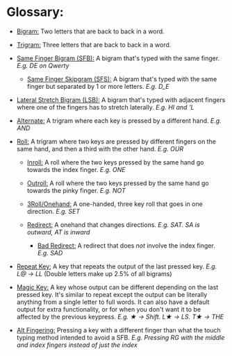 # Glossary:
  
- <ins>Bigram:</ins> Two letters that are back to back in a word.

- <ins>Trigram:</ins> Three letters that are back to back in a word.

- <ins>Same Finger Bigram (SFB):</ins> A bigram that's typed with the same finger. *E.g. DE on Qwerty*

  - <ins>Same Finger Skipgram (SFS):</ins> A bigram that's typed with the same finger but separated by 1 or more letters. *E.g. D_E*

-  <ins>Lateral Stretch Bigram (LSB):</ins> A bigram that's typed with adjacent fingers where one of the fingers has to stretch laterally. *E.g. HI and 'L*

- <ins>Alternate:</ins> A trigram where each key is pressed by a different hand. *E.g. AND*

- <ins>Roll:</ins> A trigram where two keys are pressed by different fingers on the same hand, and then a third with the other hand. *E.g. OUR*

  - <ins>Inroll:</ins> A roll where the two keys pressed by the same hand go towards the index finger. *E.g. ONE*

  - <ins>Outroll:</ins> A roll where the two keys pressed by the same hand go towards the pinky finger. *E.g. NOT*

  - <ins>3Roll/Onehand:</ins> A one-handed, three key roll that goes in one direction. *E.g. SET*

  - <ins>Redirect:</ins> A onehand that changes directions. *E.g. SAT. SA is outward, AT is inward*

    - <ins>Bad Redirect:</ins> A redirect that does *not* involve the index finger. *E.g. SAD*

- <ins>Repeat Key:</ins> A key that repeats the output of the last pressed key. *E.g. L@ → LL* (Double letters make up 2.5% of all bigrams)

- <ins>Magic Key:</ins> A key whose output can be different depending on the last pressed key. It's similar to repeat except the output can be literally anything from a single letter to full words. It can also have a default output for extra functionality, or for when you don't want it to be affected by the previous keypress. *E.g. ‎★ → Shift. ‎L★ → LS. ‎T★ → THE*

- <ins>Alt Fingering:</ins> Pressing a key with a different finger than what the touch typing method intended to avoid a SFB. *E.g. Pressing RG with the middle and index fingers instead of just the index*
